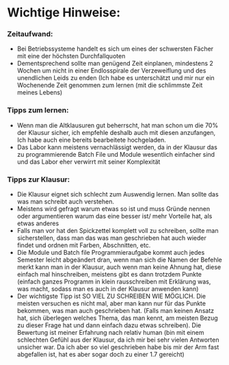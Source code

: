 # Wichtige Hinweise:

### Zeitaufwand: 
- Bei Betriebssysteme handelt es sich um eines der schwersten Fächer mit eine der höchsten Durchfallquoten
- Dementsprechend sollte man genügend Zeit einplanen, mindestens 2 Wochen um nicht in einer Endlosspirale der Verzeweiflung und des unendlichen Leids zu enden (Ich habe es unterschätzt und mir nur ein Wochenende Zeit genommen zum lernen (mit die schlimmste Zeit meines Lebens) 

### Tipps zum lernen:
- Wenn man die Altklausuren gut beherrscht, hat man schon um die 70% der Klausur sicher, ich empfehle deshalb auch mit diesen anzufangen, Ich habe auch eine bereits bearbeitete hochgeladen.
- Das Labor kann meistens vernachlässigt werden, da in der Klausur das zu programmierende Batch File und Module wesentlich einfacher sind und das Labor eher verwirrt mit seiner Komplexität 

### Tipps zur Klausur: 
- Die Klausur eignet sich schlecht zum Auswendig lernen. Man sollte das was man schreibt auch verstehen. 
- Meistens wird gefragt warum etwas so ist und muss Gründe nennen oder argumentieren warum das eine besser ist/ mehr Vorteile hat, als etwas anderes
- Falls man vor hat den Spickzettel komplett voll zu schreiben, sollte man sicherstellen, dass man das was man geschrieben hat auch wieder findet und ordnen mit Farben, Abschnitten, etc.
- Die Module und Batch file Programmieraufgabe kommt auch jedes Semester leicht abgeändert dran, wenn man sich die Namen der Befehle merkt kann man in der Klausur, auch wenn man keine Ahnung hat, diese einfach mal hinschreiben, meistens gibt es dann trotzdem Punkte (einfach ganzes Programm in klein rausschreiben mit Erklärung was, was macht, sodass man es auch in der Klausur anwenden kann)
- Der wichtigste Tipp ist SO VIEL ZU SCHREIBEN WIE MÖGLICH. Die meisten versuchen es nicht mal, aber man kann nur für das Punkte bekommen, was man auch geschrieben hat. (Falls man keinen Ansatz hat, sich überlegen welches Thema, das man kennt, am meisten Bezug zu dieser Frage hat und dann einfach dazu etwas schreiben). Die Bewertung ist meiner Erfahrung nach relativ human (bin mit einem schlechten Gefühl aus der Klausur, da ich mir bei sehr vielen Antworten unsicher war. Da ich aber so viel geschrieben habe bis mir der Arm fast abgefallen ist, hat es aber sogar doch zu einer 1.7 gereicht)





